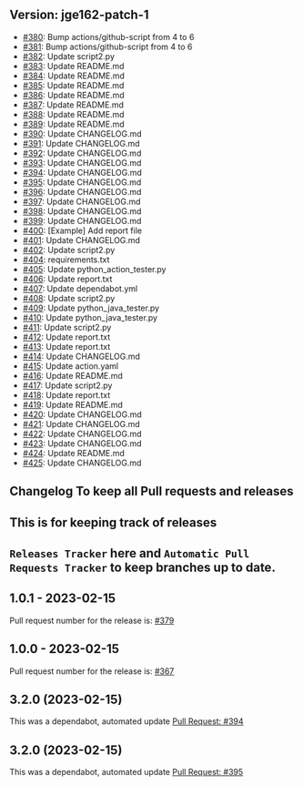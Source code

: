 ## Version: jge162-patch-1

* [#380](https://github.com/jge162/Action-workflows/pull/380): Bump actions/github-script from 4 to 6
* [#381](https://github.com/jge162/Action-workflows/pull/381): Bump actions/github-script from 4 to 6
* [#382](https://github.com/jge162/Action-workflows/pull/382): Update script2.py
* [#383](https://github.com/jge162/Action-workflows/pull/383): Update README.md
* [#384](https://github.com/jge162/Action-workflows/pull/384): Update README.md
* [#385](https://github.com/jge162/Action-workflows/pull/385): Update README.md
* [#386](https://github.com/jge162/Action-workflows/pull/386): Update README.md
* [#387](https://github.com/jge162/Action-workflows/pull/387): Update README.md
* [#388](https://github.com/jge162/Action-workflows/pull/388): Update README.md
* [#389](https://github.com/jge162/Action-workflows/pull/389): Update README.md
* [#390](https://github.com/jge162/Action-workflows/pull/390): Update CHANGELOG.md
* [#391](https://github.com/jge162/Action-workflows/pull/391): Update CHANGELOG.md
* [#392](https://github.com/jge162/Action-workflows/pull/392): Update CHANGELOG.md
* [#393](https://github.com/jge162/Action-workflows/pull/393): Update CHANGELOG.md
* [#394](https://github.com/jge162/Action-workflows/pull/394): Update CHANGELOG.md
* [#395](https://github.com/jge162/Action-workflows/pull/395): Update CHANGELOG.md
* [#396](https://github.com/jge162/Action-workflows/pull/396): Update CHANGELOG.md
* [#397](https://github.com/jge162/Action-workflows/pull/397): Update CHANGELOG.md
* [#398](https://github.com/jge162/Action-workflows/pull/398): Update CHANGELOG.md
* [#399](https://github.com/jge162/Action-workflows/pull/399): Update CHANGELOG.md
* [#400](https://github.com/jge162/Action-workflows/pull/400): [Example] Add report file
* [#401](https://github.com/jge162/Action-workflows/pull/401): Update CHANGELOG.md
* [#402](https://github.com/jge162/Action-workflows/pull/402): Update script2.py
* [#404](https://github.com/jge162/Action-workflows/pull/404): requirements.txt
* [#405](https://github.com/jge162/Action-workflows/pull/405): Update python_action_tester.py
* [#406](https://github.com/jge162/Action-workflows/pull/406): Update report.txt
* [#407](https://github.com/jge162/Action-workflows/pull/407): Update dependabot.yml
* [#408](https://github.com/jge162/Action-workflows/pull/408): Update script2.py
* [#409](https://github.com/jge162/Action-workflows/pull/409): Update python_java_tester.py
* [#410](https://github.com/jge162/Action-workflows/pull/410): Update python_java_tester.py
* [#411](https://github.com/jge162/Action-workflows/pull/411): Update script2.py
* [#412](https://github.com/jge162/Action-workflows/pull/412): Update report.txt
* [#413](https://github.com/jge162/Action-workflows/pull/413): Update report.txt
* [#414](https://github.com/jge162/Action-workflows/pull/414): Update CHANGELOG.md
* [#415](https://github.com/jge162/Action-workflows/pull/415): Update action.yaml
* [#416](https://github.com/jge162/Action-workflows/pull/416): Update README.md
* [#417](https://github.com/jge162/Action-workflows/pull/417): Update script2.py
* [#418](https://github.com/jge162/Action-workflows/pull/418): Update report.txt
* [#419](https://github.com/jge162/Action-workflows/pull/419): Update README.md
* [#420](https://github.com/jge162/Action-workflows/pull/420): Update CHANGELOG.md
* [#421](https://github.com/jge162/Action-workflows/pull/421): Update CHANGELOG.md
* [#422](https://github.com/jge162/Action-workflows/pull/422): Update CHANGELOG.md
* [#423](https://github.com/jge162/Action-workflows/pull/423): Update CHANGELOG.md
* [#424](https://github.com/jge162/Action-workflows/pull/424): Update README.md
* [#425](https://github.com/jge162/Action-workflows/pull/425): Update CHANGELOG.md

## Changelog To keep all Pull requests and releases

## This is for keeping track of releases

## `Releases Tracker` here and `Automatic Pull Requests Tracker` to keep branches up to date.

## 1.0.1 - 2023-02-15

Pull request number for the release is: [#379](https://github.com/jge162/Action-workflows/pull/379)

## 1.0.0 - 2023-02-15

Pull request number for the release is: [#367](https://github.com/jge162/Action-workflows/pull/367)

## 3.2.0 (2023-02-15)

This was a dependabot, automated update [Pull Request: #394](https://github.com/jge162/Action-workflows/pull/394)

## 3.2.0 (2023-02-15)

This was a dependabot, automated update [Pull Request: #395](https://github.com/jge162/Action-workflows/pull/395)

